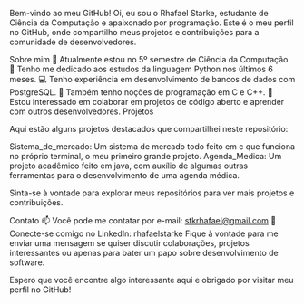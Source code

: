 Bem-vindo ao meu GitHub!
Oi, eu sou o Rhafael Starke, estudante de Ciência da Computação e apaixonado por programação. Este é o meu perfil no GitHub, onde compartilho meus projetos e contribuições para a comunidade de desenvolvedores.

Sobre mim
🔭 Atualmente estou no 5º semestre de Ciência da Computação.
🌱 Tenho me dedicado aos estudos da linguagem Python nos últimos 6 meses.
💻 Tenho experiência em desenvolvimento de bancos de dados com PostgreSQL.
🚀 Também tenho noções de programação em C e C++.
👯 Estou interessado em colaborar em projetos de código aberto e aprender com outros desenvolvedores.
Projetos

Aqui estão alguns projetos destacados que compartilhei neste repositório:

Sistema_de_mercado: Um sistema de mercado todo feito em c que funciona no próprio terminal, o meu primeiro grande projeto.
Agenda_Medica: Um projeto acadêmico feito em java, com auxílio de algumas outras ferramentas para o desenvolvimento de uma agenda médica.

Sinta-se à vontade para explorar meus repositórios para ver mais projetos e contribuições.

Contato
📫 Você pode me contatar por e-mail: stkrhafael@gmail.com
🔗 Conecte-se comigo no LinkedIn: rhafaelstarke
Fique à vontade para me enviar uma mensagem se quiser discutir colaborações, projetos interessantes ou apenas para bater um papo sobre desenvolvimento de software.

Espero que você encontre algo interessante aqui e obrigado por visitar meu perfil no GitHub!
